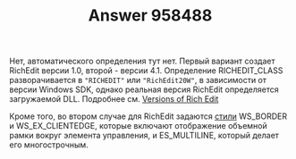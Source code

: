 ﻿---
title: "Answer 958488"
se.owner.user_id: 240512
se.owner.display_name: "MSDN.WhiteKnight"
se.owner.link: "https://ru.stackoverflow.com/users/240512/msdn-whiteknight"
se.answer_id: 958488
se.question_id: 958137
se.post_type: answer
se.score: 2
se.is_accepted: True
---
<p>Нет, автоматического определения тут нет. Первый вариант создает RichEdit версии 1.0, второй - версии 4.1. Определение RICHEDIT_CLASS разворачивается в <code>"RICHEDIT"</code> или <code>"RichEdit20W"</code>, в зависимости от версии Windows SDK, однако реальная версия RichEdit определяется загружаемой DLL. Подробнее см. <a href="https://docs.microsoft.com/en-us/windows/desktop/controls/about-rich-edit-controls#versions-of-rich-edit" rel="nofollow noreferrer">Versions of Rich Edit</a></p>

<p>Кроме того, во втором случае для RichEdit задаются <a href="https://docs.microsoft.com/en-us/windows/desktop/winmsg/constants" rel="nofollow noreferrer">стили</a> WS_BORDER и WS_EX_CLIENTEDGE, которые включают отображение объемной рамки вокруг элемента управления, и ES_MULTILINE, который делает его многострочным.</p>
